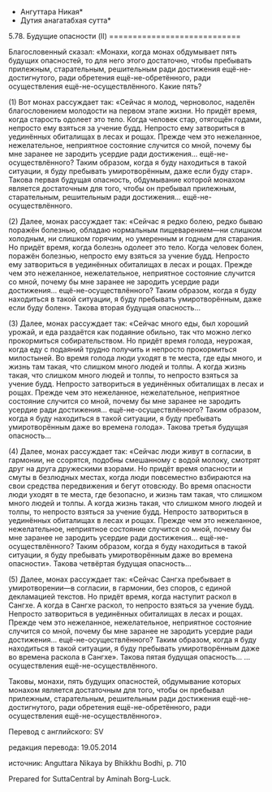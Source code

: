 * Ангуттара Никая*
* Дутия анагатабхая сутта*

5\.78\. Будущие опасности \(II\)
\=\=\=\=\=\=\=\=\=\=\=\=\=\=\=\=\=\=\=\=\=\=\=\=\=\=\=\=

Благословенный сказал: «Монахи, когда монах обдумывает пять будущих опасностей, то для него этого достаточно, чтобы пребывать прилежным, старательным, решительным ради достижения ещё\-не\-достигнутого, ради обретения ещё\-не\-обретённого, ради осуществления ещё\-не\-осуществлённого\. Какие пять?

\(1\) Вот монах рассуждает так: «Сейчас я молод, черноволос, наделён благословением молодости на первом этапе жизни\. Но придёт время, когда старость одолеет это тело\. Когда человек стар, отягощён годами, непросто ему взяться за учение будд\. Непросто ему затвориться в уединённых обиталищах в лесах и рощах\. Прежде чем это нежеланное, нежелательное, неприятное состояние случится со мной, почему бы мне заранее не зародить усердие ради достижения… ещё\-не\-осуществлённого? Таким образом, когда я буду находиться в такой ситуации, я буду пребывать умиротворённым, даже если буду стар»\. Такова первая будущая опасность, обдумывание которой монахом является достаточным для того, чтобы он пребывал прилежным, старательным, решительным ради достижения… ещё\-не\-осуществлённого\.

\(2\) Далее, монах рассуждает так: «Сейчас я редко болею, редко бываю поражён болезнью, обладаю нормальным пищеварением—ни слишком холодным, ни слишком горячим, но умеренным и годным для старания\. Но придёт время, когда болезнь одолеет это тело\. Когда человек болен, поражён болезнью, непросто ему взяться за учение будд\. Непросто ему затвориться в уединённых обиталищах в лесах и рощах\. Прежде чем это нежеланное, нежелательное, неприятное состояние случится со мной, почему бы мне заранее не зародить усердие ради достижения… ещё\-не\-осуществлённого? Таким образом, когда я буду находиться в такой ситуации, я буду пребывать умиротворённым, даже если буду болен»\. Такова вторая будущая опасность…

\(3\) Далее, монах рассуждает так: «Сейчас много еды, был хороший урожай, и еда раздаётся как подаяние обильно, так что можно легко прокормиться собирательством\. Но придёт время голода, неурожая, когда еду с подаяний трудно получить и непросто прокормиться милостыней\. Во время голода люди уходят в те места, где еды много, и жизнь там такая, что слишком много людей и толпы\. А когда жизнь такая, что слишком много людей и толпы, то непросто взяться за учение будд\. Непросто затвориться в уединённых обиталищах в лесах и рощах\. Прежде чем это нежеланное, нежелательное, неприятное состояние случится со мной, почему бы мне заранее не зародить усердие ради достижения… ещё\-не\-осуществлённого? Таким образом, когда я буду находиться в такой ситуации, я буду пребывать умиротворённым даже во времена голода»\. Такова третья будущая опасность…

\(4\) Далее, монах рассуждает так: «Сейчас люди живут в согласии, в гармонии, не ссорятся, подобны смешанному с водой молоку, смотрят друг на друга дружескими взорами\. Но придёт время опасности и смуты в безлюдных местах, когда люди повсеместно взбираются на свои средства передвижения и бегут отовсюду\. Во время опасности люди уходят в те места, где безопасно, и жизнь там такая, что слишком много людей и толпы\. А когда жизнь такая, что слишком много людей и толпы, то непросто взяться за учение будд\. Непросто затвориться в уединённых обиталищах в лесах и рощах\. Прежде чем это нежеланное, нежелательное, неприятное состояние случится со мной, почему бы мне заранее не зародить усердие ради достижения… ещё\-не\-осуществлённого? Таким образом, когда я буду находиться в такой ситуации, я буду пребывать умиротворённым даже во времена опасности»\. Такова четвёртая будущая опасность…

\(5\) Далее, монах рассуждает так: «Сейчас Сангха пребывает в умиротворении—в согласии, в гармонии, без споров, с единой декламацией текстов\. Но придёт время, когда наступит раскол в Сангхе\. А когда в Сангхе раскол, то непросто взяться за учение будд\. Непросто затвориться в уединённых обиталищах в лесах и рощах\. Прежде чем это нежеланное, нежелательное, неприятное состояние случится со мной, почему бы мне заранее не зародить усердие ради достижения… ещё\-не\-осуществлённого? Таким образом, когда я буду находиться в такой ситуации, я буду пребывать умиротворённым даже во времена раскола в Сангхе»\. Такова пятая будущая опасность… …осуществления ещё\-не\-осуществлённого\.

Таковы, монахи, пять будущих опасностей, обдумывание которых монахом является достаточным для того, чтобы он пребывал прилежным, старательным, решительным ради достижения ещё\-не\-достигнутого, ради обретения ещё\-не\-обретённого, ради осуществления ещё\-не\-осуществлённого»\.

Перевод с английского: SV

редакция перевода: 19\.05\.2014

источник: Anguttara Nikaya by Bhikkhu Bodhi, p\. 710

Prepared for SuttaCentral by Aminah Borg\-Luck\.